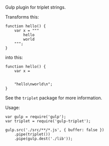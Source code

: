 Gulp plugin for triplet strings.

Transforms this:

```
function hello() {
    var x = """
        hello
        world
    """;
}
```

into this:

```
function hello() {
    var x =


    "hello\nworld\n";
}
```

See the `triplet` package for more information.

Usage:

```
var gulp = require('gulp');
var triplet = require('gulp-triplet');

gulp.src('./src/**/*.js', { buffer: false })
    .pipe(triplet())
    .pipe(gulp.dest('./lib'));
```
